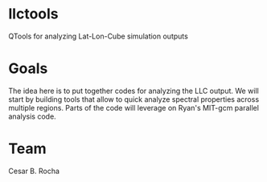 # llctools
QTools for analyzing Lat-Lon-Cube simulation outputs

# Goals
The idea here is to put together codes for analyzing the LLC output.
We will start by building tools that allow to quick analyze spectral
properties across multiple regions. Parts of the code will leverage
on Ryan's MIT-gcm parallel analysis code.

# Team
Cesar B. Rocha

